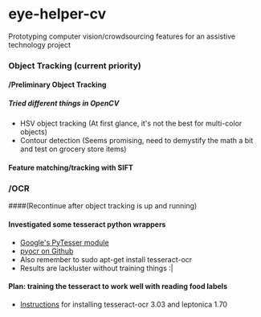 eye-helper-cv
=============

Prototyping computer vision/crowdsourcing features for an assistive technology project 

### Object Tracking (current priority)

#### /Preliminary Object Tracking
##### Tried different things in OpenCV 
- HSV object tracking (At first glance, it's not the best for multi-color objects)
- Contour detection (Seems promising, need to demystify the math a bit and test on grocery store items)

#### Feature matching/tracking with SIFT

### /OCR 
####(Recontinue after object tracking is up and running)

#### Investigated some tesseract python wrappers
- [Google's PyTesser module](https://code.google.com/p/pytesser/w/list)
- [pyocr on Github](https://github.com/jflesch/pyocr)
- Also remember to 
    sudo apt-get install tesseract-ocr
- Results are lackluster without training things :|

#### Plan: training the tesseract to work well with reading food labels
- [Instructions](https://github.com/greenteawarrior/eye-helper-cv/blob/master/installing-tesseract-leptonica.md) for installing tesseract-ocr 3.03 and leptonica 1.70
